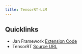 ```yaml
---
title: TensorRT-LLM
---
```


## Quicklinks

- Jan Framework [Extension Code](https://github.com/janhq/jan/tree/main/extensions/inference-triton-trtllm-extension)
- TensorRT [Source URL](https://github.com/NVIDIA/TensorRT-LLM)

